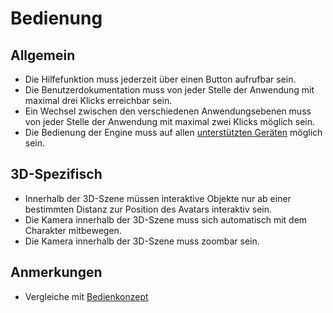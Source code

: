# Bedienung


## Allgemein

- Die Hilfefunktion muss jederzeit über einen Button aufrufbar sein.
- Die Benutzerdokumentation muss von jeder Stelle der Anwendung mit maximal drei Klicks erreichbar sein.
- Ein Wechsel zwischen den verschiedenen Anwendungsebenen muss von jeder Stelle der Anwendung mit maximal zwei Klicks möglich sein.
- Die Bedienung der Engine muss auf allen [unterstützten Geräten](Unterstützte-Geräte-Engine.md) möglich sein.

## 3D-Spezifisch

- Innerhalb der 3D-Szene müssen interaktive Objekte nur ab einer bestimmten Distanz zur Position des Avatars interaktiv sein.
- Die Kamera innerhalb der 3D-Szene muss sich automatisch mit dem Charakter mitbewegen.
- Die Kamera innerhalb der 3D-Szene muss zoombar sein.

## Anmerkungen

- Vergleiche mit [Bedienkonzept](Bedienkonzept-Engine.md)